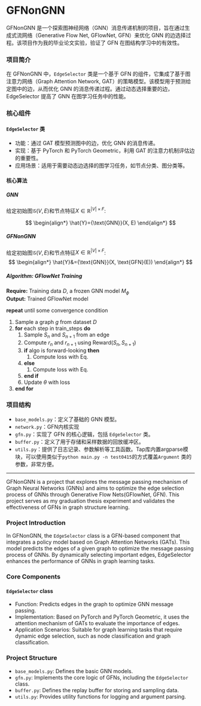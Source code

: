 # GFNonGNN

GFNonGNN 是一个探索图神经网络（GNN）消息传递机制的项目，旨在通过生成式流网络（Generative Flow Net, GFlowNet, GFN）来优化 GNN 的边选择过程。该项目作为我的毕业论文实验，验证了 GFN 在图结构学习中的有效性。

### 项目简介

在 GFNonGNN 中，`EdgeSelector` 类是一个基于 GFN 的组件，它集成了基于图注意力网络（Graph Attention Network, GAT）的策略模型。该模型用于预测给定图中的边，从而优化 GNN 的消息传递过程。通过动态选择重要的边，EdgeSelector 提高了 GNN 在图学习任务中的性能。

### 核心组件

#### `EdgeSelector` 类

- 功能：通过 GAT 模型预测图中的边，优化 GNN 的消息传递。
- 实现：基于 PyTorch 和 PyTorch Geometric，利用 GAT 的注意力机制评估边的重要性。
- 应用场景：适用于需要动态边选择的图学习任务，如节点分类、图分类等。

#### 核心算法

##### GNN

给定初始图$\mathcal{G}(V, E)$和节点特征$X\in \mathbb{R}^{|V|\times F}$:

$$
\begin{align*}
    \hat{Y}={\text{GNN}}(X, E)
\end{align*}
$$
##### GFNonGNN

给定初始图$\mathcal{G}(V, E)$和节点特征$X\in \mathbb{R}^{|V|\times F}$:
$$
\begin{align*}
    \hat{Y}&={\text{GNN}}(X, \text{GFN}(E))
\end{align*}
$$
   
##### Algorithm: GFlowNet Training

**Require:** Training data $D$, a frozen GNN model $M_{\phi}$  
**Output:** Trained GFlowNet model

**repeat** until some convergence condition
1. Sample a graph $g$ from dataset $D$
2. **for** each step in train_steps **do**
   1. Sample $S_n$ and $S_{n+1}$ from an edge
   2. Compute $r_n$ and $r_{n+1}$ using $\text{Reward}(S_n, S_{n+1})$
   3. **if** algo is forward-looking **then**
      1. Compute loss with Eq.
   4. **else**
      1. Compute loss with Eq.
   5. **end if**
   6. Update $\theta$ with loss
3. **end for**

### 项目结构

- `base_models.py`：定义了基础的 GNN 模型。
- `network.py`：GFN内核实现
- `gfn.py`：实现了 GFN 的核心逻辑，包括 `EdgeSelector` 类。
- `buffer.py`：定义了用于存储和采样数据的回放缓冲区。
- `utils.py`：提供了日志记录、参数解析等工具函数。Tap库内置argparse模块，可以使用类似于`python main.py -n test0415`的方式覆盖`Argument` 类的参数，非常方便。

---

GFNonGNN is a project that explores the message passing mechanism of Graph Neural Networks (GNNs) and aims to optimize the edge selection process of GNNs through Generative Flow Nets(GFlowNet, GFN). This project serves as my graduation thesis experiment and validates the effectiveness of GFNs in graph structure learning.

### Project Introduction

In GFNonGNN, the `EdgeSelector` class is a GFN-based component that integrates a policy model based on Graph Attention Networks (GATs). This model predicts the edges of a given graph to optimize the message passing process of GNNs. By dynamically selecting important edges, EdgeSelector enhances the performance of GNNs in graph learning tasks.

### Core Components

#### `EdgeSelector` class

- Function: Predicts edges in the graph to optimize GNN message passing.
- Implementation: Based on PyTorch and PyTorch Geometric, it uses the attention mechanism of GATs to evaluate the importance of edges.
- Application Scenarios: Suitable for graph learning tasks that require dynamic edge selection, such as node classification and graph classification.

### Project Structure

- `base_models.py`: Defines the basic GNN models.
- `gfn.py`: Implements the core logic of GFNs, including the `EdgeSelector` class.
- `buffer.py`: Defines the replay buffer for storing and sampling data.
- `utils.py`: Provides utility functions for logging and argument parsing.
